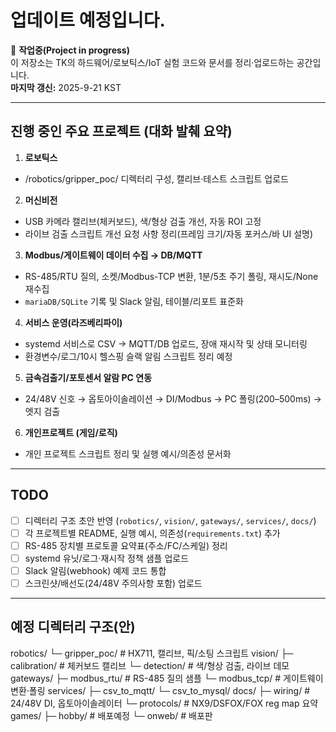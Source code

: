 # 업데이트 예정입니다.


🚧 **작업중(Project in progress)**  
이 저장소는 TK의 하드웨어/로보틱스/IoT 실험 코드와 문서를 정리·업로드하는 공간입니다.  
**마지막 갱신:** 2025-9-21 KST

---

## 진행 중인 주요 프로젝트 (대화 발췌 요약)

1) **로보틱스**
- /robotics/gripper_poc/ 디렉터리 구성, 캘리브·테스트 스크립트 업로드

2) **머신비전**
- USB 카메라 캘리브(체커보드), 색/형상 검출 개선, 자동 ROI 고정
- 라이브 검출 스크립트 개선 요청 사항 정리(프레임 크기/자동 포커스/바 UI 설명)

3) **Modbus/게이트웨이 데이터 수집 → DB/MQTT**
- RS-485/RTU 질의, 소켓/Modbus-TCP 변환, 1분/5초 주기 폴링, 재시도/None 재수집
- `mariaDB/SQLite` 기록 및 Slack 알림, 테이블/리포트 표준화

4) **서비스 운영(라즈베리파이)**
- systemd 서비스로 CSV → MQTT/DB 업로드, 장애 재시작 및 상태 모니터링
- 환경변수/로그/10시 헬스핑 슬랙 알림 스크립트 정리 예정

5) **금속검출기/포토센서 알람 PC 연동**
-  24/48V 신호 → 옵토아이솔레이션 → DI/Modbus → PC 폴링(200–500ms) → 엣지 검출

6) **개인프로젝트 (게임/로직)**
- 개인 프로젝트 스크립트 정리 및 실행 예시/의존성 문서화

---

## TODO
- [ ] 디렉터리 구조 초안 반영 (`robotics/`, `vision/`, `gateways/`, `services/`, `docs/`)
- [ ] 각 프로젝트별 README, 실행 예시, 의존성(`requirements.txt`) 추가
- [ ] RS-485 장치별 프로토콜 요약표(주소/FC/스케일) 정리
- [ ] systemd 유닛/로그·재시작 정책 샘플 업로드
- [ ] Slack 알림(webhook) 예제 코드 통합
- [ ] 스크린샷/배선도(24/48V 주의사항 포함) 업로드

---

## 예정 디렉터리 구조(안)
robotics/
└─ gripper_poc/ # HX711, 캘리브, 픽/소팅 스크립트
vision/
├─ calibration/ # 체커보드 캘리브
└─ detection/ # 색/형상 검출, 라이브 데모
gateways/
├─ modbus_rtu/ # RS-485 질의 샘플
└─ modbus_tcp/ # 게이트웨이 변환·폴링
services/
├─ csv_to_mqtt/
└─ csv_to_mysql/
docs/
├─ wiring/ # 24/48V DI, 옵토아이솔레이터
└─ protocols/ # NX9/DSFOX/FOX reg map 요약
games/
├─ hobby/ # 배포예정
└─ onweb/ # 배포판
